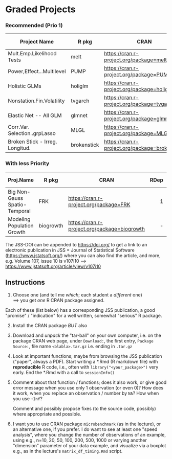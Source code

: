 # Graded Projects

### Recommended (Prio 1)

| Project Name                    | R pkg       | CRAN                                           | RDep | Last Up | JSS-DOI               | Note             | By |
|---------------------------------|-------------|------------------------------------------------|-----:|---------|-----------------------|------------------|----|
| Mult.Emp.Likelihood Tests       | melt        | https://cran.r-project.org/package=melt        |    2 | 2024-04 | 10.18637/jss.v108.i05 |                  |    |
| Power,Effect...Multilevel       | PUMP        | https://cran.r-project.org/package=PUMP        |    - | 2024-02 | 10.18637/jss.v108.i06 |                  |    |
| Holistic GLMs                   | holiglm     | https://cran.r-project.org/package=holiglm     |    - | 2024-02 | 10.18637/jss.v108.i07 |                  |    |
| Nonstation.Fin.Volatility       | tvgarch     | https://cran.r-project.org/package=tvgarch     |    1 | 2024-04 | 10.18637/jss.v108.i09 |                  |    |
| Elastic Net -- All GLM          | glmnet      | https://cran.r-project.org/package=glmnet      |  100 | 2023-08 | 10.18637/jss.v106.i01 | Hastie           |    |
| Corr.Var. Selection..grpLasso   | MLGL        | https://cran.r-project.org/package=MLGL        |    - | 2023-03 | 10.18637/jss.v106.i03 |                  |    |
| Broken Stick - Irreg. Longitud. | brokenstick | https://cran.r-project.org/package=brokenstick |    - | 2023-03 | 10.18637/jss.v106.i07 | van Buuren;tidy* |    |

### With __less__ Priority

| Proj.Name                     | R pkg     | CRAN                                         | RDep | Last Up | JSS-DOI               | Note           | By |
|-------------------------------|-----------|----------------------------------------------|-----:|---------|-----------------------|----------------|----|
| Big Non-Gauss Spatio-Temporal | FRK       | https://cran.r-project.org/package=FRK       |    1 | 2024-04 | 10.18637/jss.v108.i10 | Cressie        |    |
| Modeling Population Growth    | biogrowth | https://cran.r-project.org/package=biogrowth |    - | 2024-04 | 10.18637/jss.v107.i01 | tidy*; 11 vign | SGA |


The JSS-DOI can be appended to  https://doi.org/  to get a link to an
electronic publication in JSS = Journal of Statistical Software (https://www.jstatsoft.org/)
where you can also find the article, and more,
e.g. Volume 107, issue 10  is  v107i10 -->  
https://www.jstatsoft.org/article/view/v107i10

## Instructions

1. Choose one (and tell me *which*; each student a _different_ one)  
  ==> you get _one_ R CRAN package assigned.

  Each of these (list below) has a corresponding JSS publication, a good
  "promise" / "indication" for a well written, somewhat "serious" R package.
  
2. Install the CRAN package  *BUT* also
3. Download and *unpack* the "tar-ball" on your own computer,
  i.e. on the package CRAN web page, under `Download:`,  the first entry,
  `Package Source:`, file name  `<blabla>.tar.gz` i.e. ending in `.tar.gz`

5. Look at important functions; maybe from browsing the JSS publication
  ("paper", always a PDF).  Start writing a *.Rmd (R markdown file) with
  __reproducible__ R code, i.e., often with  `library("<your_package>")`
  very early.   End the *.Rmd  with a call to `sessionInfo()`

6. Comment about that function / functions; does it also work, or give good
   error message when you use only 1 observation (or even 0)?
   How does it work, when you replace an observation / number by `NA`?
   How when you use `+Inf`?
   
   Comment and possibly propose fixes (to the source code, possibly)
   where appropriate and possible.
  
6. I want you to use CRAN package `microbenchmark` (as in the lecture), or
   an alternative one, if you prefer.  I do want to see at least one "speed
   analysis", where you change the number of observations of an example,
   using e.g.,  n=10, 20, 50, 100, 200, 500, 1000 
   or varying another "dimension" parameter of your data example, and
   visualize via a boxplot e.g., as in the lecture's `matrix_df_timing.Rmd`
   script.
   

